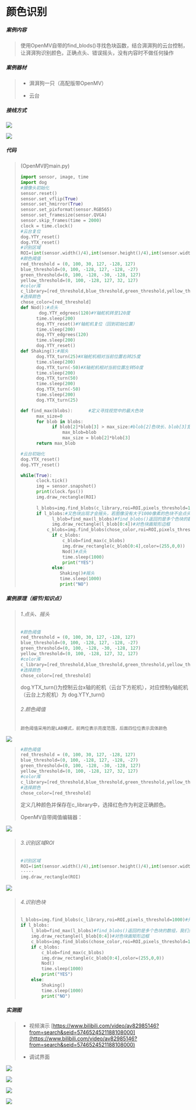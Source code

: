 # 颜色识别

##### 案例内容

>​	使用OpenMV自带的find_blods()寻找色块函数，结合湃湃狗的云台控制，让湃湃狗识别颜色，正确点头、错误摇头，没有内容时不做任何操作

##### 案例器材

>* 湃湃狗一只（高配版带OpenMV）
>
>* 云台
>

##### 接线方式

![](/pic/ch5/5.2.3/1.png) 

![](/pic/ch5/5.2.3/2.png) 

##### 代码

>(OpenMV的main.py)
>
>```python
>import sensor, image, time
>import dog
>#摄像头初始化
>sensor.reset()
>sensor.set_vflip(True)
>sensor.set_hmirror(True)
>sensor.set_pixformat(sensor.RGB565)
>sensor.set_framesize(sensor.QVGA)
>sensor.skip_frames(time = 2000)
>clock = time.clock()
>#云台复位
>dog.YTY_reset()
>dog.YTX_reset()
>#识别区域
>ROI=(int(sensor.width()/4),int(sensor.height()/4),int(sensor.width()/2),int(sensor.height()/2))
>#颜色阈值
>red_threshold = (0, 100, 30, 127, -128, 127)
>blue_threshold=(0, 100, -128, 127, -128, -27)
>green_threshold=(0, 100, -128, -30, -128, 127)
>yellow_threshold=(0, 100, -128, 127, 32, 127)
>#color库
>c_library=[red_threshold,blue_threshold,green_threshold,yellow_threshold]
>#选择颜色
>chose_color=[red_threshold]
>def Nod():#点头
>        dog.YTY_edgrees(120)#Y轴舵机转至120度
>    	time.sleep(200)
>    	dog.YTY_reset()#Y轴舵机复位（回到初始位置）
>    	time.sleep(200)
>    	dog.YTY_edgrees(120)
>    	time.sleep(200)
>    	dog.YTY_reset()
>def Shaking():#摇头
>    	dog.YTX_turn(25)#X轴舵机相对当前位置右转25度
>    	time.sleep(200)
>    	dog.YTX_turn(-50)#X轴舵机相对当前位置左转50度
>    	time.sleep(200)
>    	dog.YTX_turn(50)
>    	time.sleep(200)
>    	dog.YTX_turn(-50)
>    	time.sleep(200)
>    	dog.YTX_turn(25)
>
>def find_max(blobs):      #定义寻找视觉中的最大色块
>    	max_size=0
>    	for blob in blobs:
>             if blob[2]*blob[3] > max_size:#blob[2]色块长、blob[3]宽
>                 max_blob=blob
>                 max_size = blob[2]*blob[3]
>    	return max_blob
>
>#云台初始化
>dog.YTX_reset()
>dog.YTY_reset()
>
>while(True):
>    	clock.tick()
>    	img = sensor.snapshot()
>    	print(clock.fps())
>    	img.draw_rectangle(ROI)
>    
>    	l_blobs=img.find_blobs(c_library,roi=ROI,pixels_threshold=1000)#先寻找有无颜色库中色块，pixels_threshold=1000表示像素小于1000的色块不统计
>    	if l_blobs:#又色块出现才会摇头，若图像没有大于1000像素的色块不会点头或摇头
>             l_blob=find_max(l_blobs)#find_blobs()返回的是多个色块的数组，我们只需要最大的一个色块
>             img.draw_rectangle(l_blob[0:4])#对色块画矩形边框
>     		c_blobs=img.find_blobs(chose_color,roi=ROI,pixels_threshold=1000)
>             if c_blobs:
>                 c_blob=find_max(c_blobs)
>                 img.draw_rectangle(c_blob[0:4],color=(255,0,0))
>                 Nod()#点头
>                 time.sleep(1000)
>                 print("YES")
>             else:
>                Shaking()#摇头
>                time.sleep(1000)
>                print("NO")
>```
>

##### 案例原理（细节/知识点）

>###### 1.点头、摇头
>
>   ```python
>   #颜色阈值
>   red_threshold = (0, 100, 30, 127, -128, 127)
>   blue_threshold=(0, 100, -128, 127, -128, -27)
>   green_threshold=(0, 100, -128, -30, -128, 127)
>   yellow_threshold=(0, 100, -128, 127, 32, 127)
>   #color库
>   c_library=[red_threshold,blue_threshold,green_threshold,yellow_threshold]
>   #选择颜色
>   chose_color=[red_threshold]
>   ```
>
> 	dog.YTX_turn()为控制云台x轴的舵机（云台下方舵机），对应控制y轴舵机（云台上方舵机）为	dog.YTY_turn()
>
>###### 2.颜色阈值
>
>     颜色阈值采用的是LAB模式，前两位表示亮度范围，后面四位位表示具体颜色
>

![](/pic/ch5/5.2.3/3.png) 

>   ```python
>   #颜色阈值
>   red_threshold = (0, 100, 30, 127, -128, 127)
>   blue_threshold=(0, 100, -128, 127, -128, -27)
>   green_threshold=(0, 100, -128, -30, -128, 127)
>   yellow_threshold=(0, 100, -128, 127, 32, 127)
>   #color库
>   c_library=[red_threshold,blue_threshold,green_threshold,yellow_threshold]
>   #选择颜色
>   chose_color=[red_threshold]
>   ```
>
>   定义几种颜色并保存在c_library中，选择红色作为判定正确颜色。
>
>   OpenMV自带阈值编辑器：

![](/pic/ch5/5.2.3/4.png) 

>###### 3.识别区域ROI
>
>   ```python
>   #识别区域
>   ROI=(int(sensor.width()/4),int(sensor.height()/4),int(sensor.width()/2),int(sensor.height()/2))
>   ·····
>   img.draw_rectangle(ROI)
>   ```
>

![](/pic/ch5/5.2.3/5.png) 

>###### 4.识别色块
>
>   ```python
>   l_blobs=img.find_blobs(c_library,roi=ROI,pixels_threshold=1000)#先寻找有无颜色库中色块，pixels_threshold=1000表示像素小于1000的色块不统计
>   if l_blobs:
>       l_blob=find_max(l_blobs)#find_blobs()返回的是多个色块的数组，我们只需要最大的一个色块
>       img.draw_rectangle(l_blob[0:4])#对色块画矩形边框
>       c_blobs=img.find_blobs(chose_color,roi=ROI,pixels_threshold=1000)
>       if c_blobs:
>           c_blob=find_max(c_blobs)
>           img.draw_rectangle(c_blob[0:4],color=(255,0,0))
>           Nod()
>           time.sleep(1000)
>           print("YES")
>       else:
>           Shaking()
>           time.sleep(1000)
>           print("NO") ​
>   ```

##### 实测图

>- 视频演示 [https://www.bilibili.com/video/av82985146?from=search&seid=5746524521188108000](https://www.bilibili.com/video/av82985146?from=search&seid=5746524521188108000)
>
>- 调试界面
>

![](/pic/ch5/5.2.3/6.png) 

![](/pic/ch5/5.2.3/7.png) 

![](/pic/ch5/5.2.3/8.png) 

![](/pic/ch5/5.2.3/9.png) 
